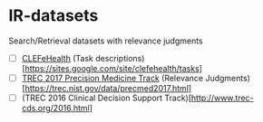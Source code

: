 # IR-datasets
Search/Retrieval datasets with relevance judgments

- [ ] [CLEFeHealth](https://github.com/CLEFeHealth) (Task descriptions)[https://sites.google.com/site/clefehealth/tasks]
- [ ] [TREC 2017 Precision Medicine Track](http://www.trec-cds.org/2017.html) (Relevance Judgments)[https://trec.nist.gov/data/precmed2017.html]
- [ ] (TREC 2016 Clinical Decision Support Track)[http://www.trec-cds.org/2016.html]
